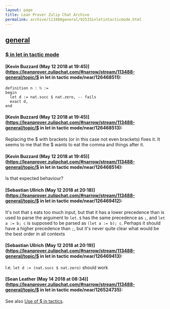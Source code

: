 ```yaml
---
layout: page
title: Lean Prover Zulip Chat Archive 
permalink: archive/113488general/92533inletintacticmode.html
---
```


## [general](index.html)
### [$ in let in tactic mode](92533inletintacticmode.html)

#### [Kevin Buzzard (May 12 2018 at 19:45)](https://leanprover.zulipchat.com/#narrow/stream/113488-general/topic/$ in let in tactic mode/near/126468511):
```lean
definition n : ℕ :=
begin
  let d := nat.succ $ nat.zero, -- fails
  exact d,
end
```

#### [Kevin Buzzard (May 12 2018 at 19:45)](https://leanprover.zulipchat.com/#narrow/stream/113488-general/topic/$ in let in tactic mode/near/126468513):
Replacing the $ with brackets (or in this case not even brackets) fixes it. It seems to me that the $ wants to eat the comma and things after it.

#### [Kevin Buzzard (May 12 2018 at 19:45)](https://leanprover.zulipchat.com/#narrow/stream/113488-general/topic/$ in let in tactic mode/near/126468514):
Is that expected behaviour?

#### [Sebastian Ullrich (May 12 2018 at 20:18)](https://leanprover.zulipchat.com/#narrow/stream/113488-general/topic/$ in let in tactic mode/near/126469412):
It's not that `$` eats too much input, but that it has a lower precedence than is used to parse the argument to `let`. `$` has the same precedence as `;`, and `let a := b; c` is supposed to be parsed as `(let a := b); c`. Perhaps it should have a higher precedence than `;`, but it's never quite clear what would be the best order in all contexts

#### [Sebastian Ullrich (May 12 2018 at 20:19)](https://leanprover.zulipchat.com/#narrow/stream/113488-general/topic/$ in let in tactic mode/near/126469413):
I.e. `let d := (nat.succ $ nat.zero)` should work

#### [Sean Leather (May 14 2018 at 08:34)](https://leanprover.zulipchat.com/#narrow/stream/113488-general/topic/$ in let in tactic mode/near/126524735):
See also [Use of $ in tactics](https://groups.google.com/d/msg/lean-user/B5tG4xj4xHc/6z8Ipx1pBQAJ).

